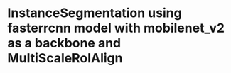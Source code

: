 # InstanceSegmentation using fasterrcnn model with mobilenet_v2 as a backbone and MultiScaleRoIAlign
